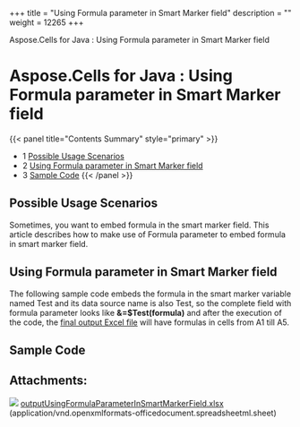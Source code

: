 +++
title = "Using Formula parameter in Smart Marker field" 
description = "" 
weight = 12265 
+++

Aspose.Cells for Java : Using Formula parameter in Smart Marker field  

# Aspose.Cells for Java : Using Formula parameter in Smart Marker field


{{< panel title="Contents Summary" style="primary" >}}
*   1 [Possible Usage Scenarios](#UsingFormulaparameterinSmartMarkerfield-PossibleUsageScenarios)
*   2 [Using Formula parameter in Smart Marker field](#UsingFormulaparameterinSmartMarkerfield-UsingFormulaparameterinSmartMarkerfield)
*   3 [Sample Code](#UsingFormulaparameterinSmartMarkerfield-SampleCode)
{{< /panel >}}
 

## Possible Usage Scenarios

Sometimes, you want to embed formula in the smart marker field. This article describes how to make use of Formula parameter to embed formula in smart marker field.

## Using Formula parameter in Smart Marker field

The following sample code embeds the formula in the smart marker variable named Test and its data source name is also Test, so the complete field with formula parameter looks like **&=$Test(formula)** and after the execution of the code, the [final output Excel file](https://docs2.aspose.com/cells/java/attachments/46858371/47153156.xlsx) will have formulas in cells from A1 till A5.

## Sample Code

## Attachments:

![](https://docs2.aspose.com/cells/java/images/icons/bullet_blue.gif) [outputUsingFormulaParameterInSmartMarkerField.xlsx](https://docs2.aspose.com/cells/java/attachments/46858371/47153156.xlsx) (application/vnd.openxmlformats-officedocument.spreadsheetml.sheet)  

